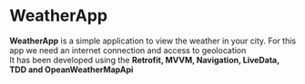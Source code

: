 # WeatherApp
**WeatherApp** is a simple application to view the weather in your city. For this app we need an internet connection and access to geolocation <br />
 It has been developed using the **Retrofit, MVVM, Navigation, LiveData, TDD and OpeanWeatherMapApi** <br />
